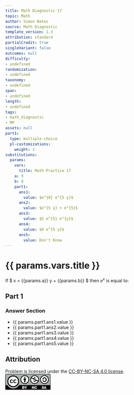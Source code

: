 ```yaml
---
title: Math Diagnostic 17
topic: Math
author: Simon Bates
source: Math Diagnostic
template_version: 1.3
attribution: standard
partialCredit: true
singleVariant: false
outcomes: null
difficulty:
- undefined
randomization:
- undefined
taxonomy:
- undefined
span:
- undefined
length:
- undefined
tags:
- math_diagnostic
- MP
assets: null
part1:
  type: multiple-choice
  pl-customizations:
    weight: 1
substitutions:
  params:
    vars:
      title: Math Practice 17
    a: 5
    b: 8
    part1:
      ans1:
        value: $e^{8} e^{5 y}$
      ans2:
        value: $e^{5 y} + e^{5}$
      ans3:
        value: $5 e^{5} e^{y}$
      ans4:
        value: $8 e^{5 y}$
      ans5:
        value: Don't Know
---
```

# {{ params.vars.title }}
If $ x = {{params.a}} y + {{params.b}} $ then $e^x$ is equal to:

## Part 1

### Answer Section

- {{ params.part1.ans1.value }}
- {{ params.part1.ans2.value }}
- {{ params.part1.ans3.value }}
- {{ params.part1.ans4.value }}
- {{ params.part1.ans5.value }}

## Attribution

Problem is licensed under the [CC-BY-NC-SA 4.0 license](https://creativecommons.org/licenses/by-nc-sa/4.0/).<br> ![The Creative Commons 4.0 license requiring attribution-BY, non-commercial-NC, and share-alike-SA license.](https://raw.githubusercontent.com/firasm/bits/master/by-nc-sa.png)